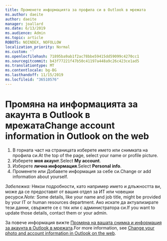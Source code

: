 ```yaml
---
title: Променете информацията за профила си в Outlook в мрежата
ms.author: daeite
author: daeite
manager: joallard
ms.date: 6/13/2019
ms.audience: Admin
ms.topic: article
ROBOTS: NOINDEX, NOFOLLOW
localization_priority: Normal
ms.custom: ''
ms.openlocfilehash: 71895ba9ab1f2ac78bbe59415dd59099c4270cc1
ms.sourcegitcommit: b43f77221f47b50c41197a448a9c26c423ce1ad5
ms.translationtype: MT
ms.contentlocale: bg-BG
ms.lasthandoff: 11/15/2019
ms.locfileid: "36510576"
---
```

# <a name="change-account-information-in-outlook-on-the-web"></a><span data-ttu-id="a2e43-102">Промяна на информацията за акаунта в Outlook в мрежата</span><span class="sxs-lookup"><span data-stu-id="a2e43-102">Change account information in Outlook on the web</span></span>

1. <span data-ttu-id="a2e43-103">В горната част на страницата изберете името или снимката на профила си.</span><span class="sxs-lookup"><span data-stu-id="a2e43-103">At the top of the page, select your name or profile picture.</span></span>
1. <span data-ttu-id="a2e43-104">Изберете **моя акаунт**.</span><span class="sxs-lookup"><span data-stu-id="a2e43-104">Select **My account**.</span></span>
1. <span data-ttu-id="a2e43-105">Изберете **лична информация**.</span><span class="sxs-lookup"><span data-stu-id="a2e43-105">Select **Personal info**.</span></span>
1. <span data-ttu-id="a2e43-106">Променете или Добавете информация за себе си.</span><span class="sxs-lookup"><span data-stu-id="a2e43-106">Change or add information about yourself.</span></span>

<span data-ttu-id="a2e43-107">*Забележка:* Някои подробности, като например името и длъжността ви, може да се предоставят от вашия отдел за ИТ или човешки ресурси.</span><span class="sxs-lookup"><span data-stu-id="a2e43-107">*Note:* Some details, like your name and job title, might be provided by your IT or human resources department.</span></span> <span data-ttu-id="a2e43-108">Ако искате да актуализирате тези данни, свържете се с тях или с администратора си.</span><span class="sxs-lookup"><span data-stu-id="a2e43-108">If you want to update those details, contact them or your admin.</span></span>

<span data-ttu-id="a2e43-109">За повече информация вижте [Промяна на вашата снимка и информация за акаунта в Outlook в мрежата](https://support.office.com/article/b2dbb289-851d-4bed-93c3-3e136f5659ec).</span><span class="sxs-lookup"><span data-stu-id="a2e43-109">For more information, see [Change your photo and account information in Outlook on the web](https://support.office.com/article/b2dbb289-851d-4bed-93c3-3e136f5659ec).</span></span>